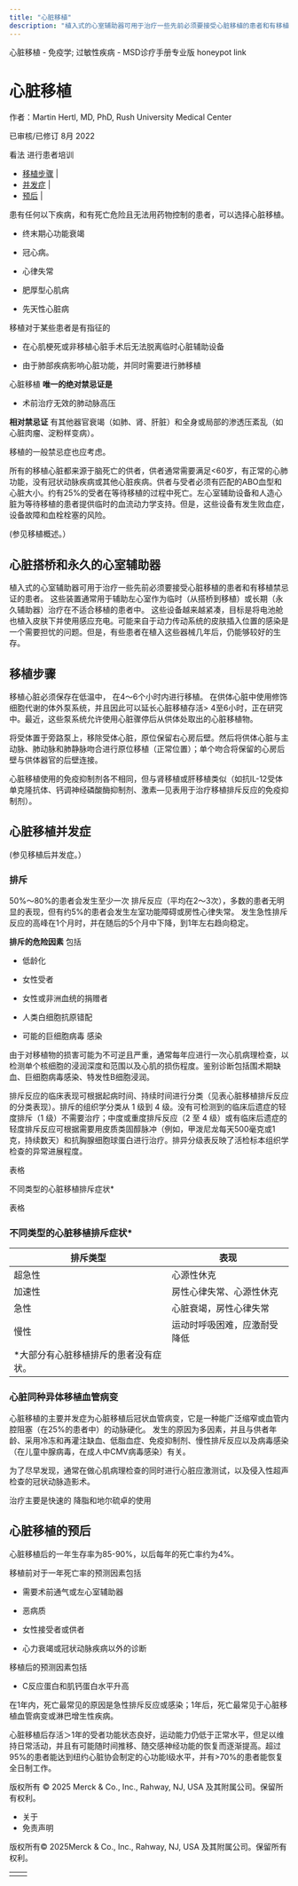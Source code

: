 ```yaml
---
title: "心脏移植"
description: "植入式的心室辅助器可用于治疗一些先前必须要接受心脏移植的患者和有移植禁忌证的患者。 这些装置通常用于辅助左心室作为临时（从搭桥到移植）或长期（永久辅助器）治疗在不适合移植的患者中。 这些设备越来越紧凑，目标是将电池舱也植入皮肤下并使用感应充电。可能来自于动力传动系统的皮肤插入位置的感染是一个需要担忧的问题。但是，有些患者在植入这些器械几年后，仍能够较好的生存。"
---
```


﻿心脏移植 \- 免疫学; 过敏性疾病 \- MSD诊疗手册专业版 honeypot link

# 心脏移植

作者：Martin Hertl, MD, PhD, Rush University Medical Center

已审核/已修订 8月 2022

看法 进行患者培训

- [移植步骤](#移植步骤_v996633_zh) \|
- [并发症](#并发症_v8495090_zh) \|
- [预后](#预后_v996643_zh) \|

患有任何以下疾病，和有死亡危险且无法用药物控制的患者，可以选择心脏移植。

- 终末期心功能衰竭

- 冠心病。

- 心律失常

- 肥厚型心肌病

- 先天性心脏病


移植对于某些患者是有指征的

- 在心肌梗死或非移植心脏手术后无法脱离临时心脏辅助设备

- 由于肺部疾病影响心脏功能，并同时需要进行肺移植


心脏移植 **唯一的绝对禁忌证是**

- 术前治疗无效的肺动脉高压


**相对禁忌证** 有其他器官衰竭（如肺、肾、肝脏）和全身或局部的渗透压紊乱（如心脏肉瘤、淀粉样变病）。

移植的一般禁忌症也应考虑。

所有的移植心脏都来源于脑死亡的供者，供者通常需要满足<60岁，有正常的心肺功能，没有冠状动脉疾病或其他心脏疾病。供者与受者必须有匹配的ABO血型和心脏大小。约有25%的受者在等待移植的过程中死亡。左心室辅助设备和人造心脏为等待移植的患者提供临时的血流动力学支持。但是，这些设备有发生败血症，设备故障和血栓栓塞的风险。

(参见移植概述。）

## 心脏搭桥和永久的心室辅助器

植入式的心室辅助器可用于治疗一些先前必须要接受心脏移植的患者和有移植禁忌证的患者。 这些装置通常用于辅助左心室作为临时（从搭桥到移植）或长期（永久辅助器）治疗在不适合移植的患者中。 这些设备越来越紧凑，目标是将电池舱也植入皮肤下并使用感应充电。可能来自于动力传动系统的皮肤插入位置的感染是一个需要担忧的问题。但是，有些患者在植入这些器械几年后，仍能够较好的生存。

## 移植步骤

移植心脏必须保存在低温中， 在4～6个小时内进行移植。 在供体心脏中使用修饰细胞代谢的体外泵系统，并且因此可以延长心脏移植存活> 4至6小时，正在研究中。最近，这些泵系统允许使用心脏骤停后从供体处取出的心脏移植物。

将受体置于旁路泵上，移除受体心脏，原位保留右心房后壁。然后将供体心脏与主动脉、肺动脉和肺静脉吻合进行原位移植（正常位置）；单个吻合将保留的心房后壁与供体器官的后壁连接。

心脏移植使用的免疫抑制剂各不相同，但与肾移植或肝移植类似（如抗IL-12受体单克隆抗体、钙调神经磷酸酶抑制剂、激素—见表用于治疗移植排斥反应的免疫抑制剂）。

## 心脏移植并发症

(参见移植后并发症。）

### 排斥

50%～80%的患者会发生至少一次 排斥反应（平均在2～3次），多数的患者无明显的表现，但有约5%的患者会发生左室功能障碍或房性心律失常。 发生急性排斥反应的高峰在1个月时，并在随后的5个月中下降，到1年左右趋向稳定。

**排斥的危险因素** 包括

- 低龄化

- 女性受者

- 女性或非洲血统的捐赠者

- 人类白细胞抗原错配

- 可能的巨细胞病毒 感染


由于对移植物的损害可能为不可逆且严重，通常每年应进行一次心肌病理检查，以检测单个核细胞的浸润深度和范围以及心肌的损伤程度。鉴别诊断包括围术期缺血、巨细胞病毒感染、特发性B细胞浸润。

排斥反应的临床表现可根据起病时间、持续时间进行分类（见表心脏移植排斥反应的分类表现）。排斥的组织学分类从 1 级到 4 级。没有可检测到的临床后遗症的轻度排斥（1 级）不需要治疗；中度或重度排斥反应（2 至 4 级）或有临床后遗症的轻度排斥反应可根据需要用皮质类固醇脉冲（例如，甲泼尼龙每天500毫克或1克，持续数天）和抗胸腺细胞球蛋白进行治疗。排异分级表反映了活检标本组织学检查的异常进展程度。

表格

不同类型的心脏移植排斥症状\*

表格

### 不同类型的心脏移植排斥症状\*

| 排斥类型 | 表现 |
| --- | --- |
| 超急性 | 心源性休克 |
| 加速性 | 房性心律失常、心源性休克 |
| 急性 | 心脏衰竭，房性心律失常 |
| 慢性 | 运动时呼吸困难，应激耐受降低 |
| \*大部分有心脏移植排斥的患者没有症状。 |

### 心脏同种异体移植血管病变

心脏移植的主要并发症为心脏移植后冠状血管病变，它是一种能广泛缩窄或血管内腔阻塞（在25%的患者中）的动脉硬化。 发生的原因为多因素，并且与供者年龄、采用冷冻和再灌注缺血、低脂血症、免疫抑制剂、慢性排斥反应以及病毒感染（在儿童中腺病毒，在成人中CMV病毒感染）有关。

为了尽早发现，通常在做心肌病理检查的同时进行心脏应激测试，以及侵入性超声检查的冠状动脉造影术。

治疗主要是快速的 降脂和地尔硫卓的使用

## 心脏移植的预后

心脏移植后的一年生存率为85-90%，以后每年的死亡率约为4%。

移植前对于一年死亡率的预测因素包括

- 需要术前通气或左心室辅助器

- 恶病质

- 女性接受者或供者

- 心力衰竭或冠状动脉疾病以外的诊断


移植后的预测因素包括

- C反应蛋白和肌钙蛋白水平升高


在1年内，死亡最常见的原因是急性排斥反应或感染；1年后，死亡最常见于心脏移植血管病变或淋巴增生性疾病。

心脏移植后存活＞1年的受者功能状态良好，运动能力仍低于正常水平，但足以维持日常活动，并且有可能随时间推移、随交感神经功能的恢复而逐渐提高。超过95%的患者能达到纽约心脏协会制定的心功能I级水平，并有>70%的患者能恢复全日制工作。



版权所有 © 2025
Merck & Co., Inc., Rahway, NJ, USA 及其附属公司。保留所有权利。

- 关于
- 免责声明

版权所有© 2025Merck & Co., Inc., Rahway, NJ, USA 及其附属公司。保留所有权利。

|     |     |
| --- | --- |
|  |  |